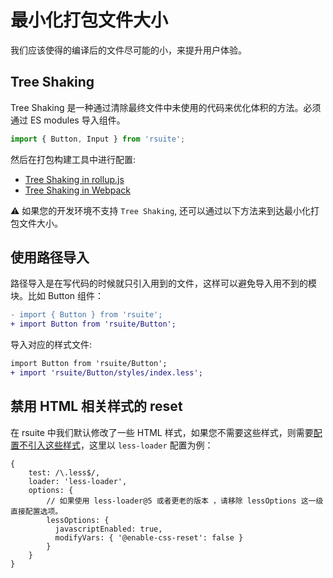 # 最小化打包文件大小

我们应该使得的编译后的文件尽可能的小，来提升用户体验。

## Tree Shaking

Tree Shaking 是一种通过清除最终文件中未使用的代码来优化体积的方法。必须通过 ES modules 导入组件。

```js
import { Button, Input } from 'rsuite';
```

然后在打包构建工具中进行配置:

- [Tree Shaking in rollup.js](https://rollupjs.org/guide/en/#tree-shaking)
- [Tree Shaking in Webpack](https://webpack.js.org/guides/tree-shaking/)

⚠️ 如果您的开发环境不支持 `Tree Shaking`, 还可以通过以下方法来到达最小化打包文件大小。

## 使用路径导入

路径导入是在写代码的时候就只引入用到的文件，这样可以避免导入用不到的模块。比如 Button 组件：

```diff
- import { Button } from 'rsuite';
+ import Button from 'rsuite/Button';
```

导入对应的样式文件:

```diff
import Button from 'rsuite/Button';
+ import 'rsuite/Button/styles/index.less';
```

## 禁用 HTML 相关样式的 reset

在 rsuite 中我们默认修改了一些 HTML 样式，如果您不需要这些样式，则需要[配置不引入这些样式][config-reset-import]，这里以 `less-loader` 配置为例：

```
{
    test: /\.less$/,
    loader: 'less-loader',
    options: {
        // 如果使用 less-loader@5 或者更老的版本 ，请移除 lessOptions 这一级直接配置选项。
        lessOptions: {
          javascriptEnabled: true,
          modifyVars: { '@enable-css-reset': false }
        }
    }
}
```

[config-reset-import]: /zh/guide/customization/#禁用-reset-相关样式引用
